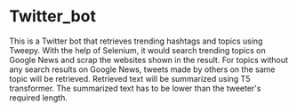 # Twitter_bot

This is a Twitter bot that retrieves trending hashtags and topics using Tweepy. With the help of Selenium, it would search trending topics on Google News and scrap the websites shown in the result. For topics without any search results on Google News, tweets made by others on the same topic will be retrieved. Retrieved text will be summarized using T5 transformer. The summarized text has to be lower than the tweeter's required length. 
